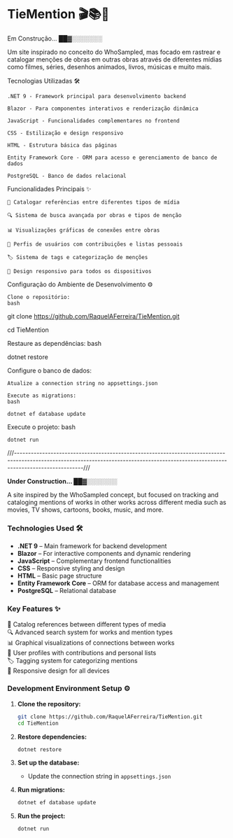 # TieMention 🎬📚🎵

Em Construção... ██▓░️░️░️░️░️░️░️

Um site inspirado no conceito do WhoSampled, mas focado em rastrear e catalogar menções de obras em outras obras através de diferentes mídias como filmes, séries, desenhos animados, livros, músicas e muito mais.

Tecnologias Utilizadas 🛠️

    .NET 9 - Framework principal para desenvolvimento backend

    Blazor - Para componentes interativos e renderização dinâmica

    JavaScript - Funcionalidades complementares no frontend

    CSS - Estilização e design responsivo

    HTML - Estrutura básica das páginas

    Entity Framework Core - ORM para acesso e gerenciamento de banco de dados

    PostgreSQL - Banco de dados relacional

Funcionalidades Principais ✨

    🎥 Catalogar referências entre diferentes tipos de mídia

    🔍 Sistema de busca avançada por obras e tipos de menção

    📊 Visualizações gráficas de conexões entre obras

    👥 Perfis de usuários com contribuições e listas pessoais

    🏷️ Sistema de tags e categorização de menções

    📱 Design responsivo para todos os dispositivos

Configuração do Ambiente de Desenvolvimento ⚙️

    Clone o repositório:
    bash

git clone https://github.com/RaquelAFerreira/TieMention.git

cd TieMention

Restaure as dependências:
bash

dotnet restore

Configure o banco de dados:

    Atualize a connection string no appsettings.json

    Execute as migrations:
    bash

    dotnet ef database update

Execute o projeto:
bash

    dotnet run
///------------------------------------------------------------------------------------------------------------------------------------------------------------------------------------///

**Under Construction... ██▓░️░️░️░️░️░️░️**  

A site inspired by the WhoSampled concept, but focused on tracking and cataloging mentions of works in other works across different media such as movies, TV shows, cartoons, books, music, and more.  

### Technologies Used 🛠️  

- **.NET 9** – Main framework for backend development  
- **Blazor** – For interactive components and dynamic rendering  
- **JavaScript** – Complementary frontend functionalities  
- **CSS** – Responsive styling and design  
- **HTML** – Basic page structure  
- **Entity Framework Core** – ORM for database access and management  
- **PostgreSQL** – Relational database  

### Key Features ✨  

🎥 Catalog references between different types of media  
🔍 Advanced search system for works and mention types  
📊 Graphical visualizations of connections between works  
👥 User profiles with contributions and personal lists  
🏷️ Tagging system for categorizing mentions  
📱 Responsive design for all devices  

### Development Environment Setup ⚙️  

1. **Clone the repository:**  
   ```bash  
   git clone https://github.com/RaquelAFerreira/TieMention.git  
   cd TieMention  
   ```  

2. **Restore dependencies:**  
   ```bash  
   dotnet restore  
   ```  

3. **Set up the database:**  
   - Update the connection string in `appsettings.json`  

4. **Run migrations:**  
   ```bash  
   dotnet ef database update  
   ```  

5. **Run the project:**  
   ```bash  
   dotnet run  
   ```
